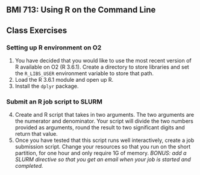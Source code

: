 ## BMI 713: Using R on the Command Line

## Class Exercises

### Setting up R environment on O2

1. You have decided that you would like to use the most recent version of R available on O2 (R 3.6.1). Create a directory to store libraries and set the `R_LIBS_USER` environment variable to store that path.
2. Load the R 3.6.1 module and open up R.
3. Install the `dplyr` package.


### Submit an R job script to SLURM

4. Create and R script that takes in two arguments. The two arguments are the numerator and denominator. Your script will divide the two numbers provided as arguments, round the result to two significant digits and return that value.
5. Once you have tested that this script runs well interactively, create a job submission script. Change your resources so that you run on the short partition, for one hour and only require 1G of memory. *BONUS: add a SLURM directive so that you get an email when your job is started and completed.*
